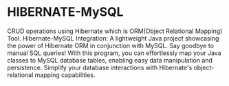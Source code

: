 # HIBERNATE-MySQL
CRUD operations using Hibernate which is ORM(Object Relational Mapping) Tool.
Hibernate-MySQL Integration: A lightweight Java project showcasing the power of Hibernate ORM in conjunction with MySQL. Say goodbye to manual SQL queries! With this program, you can effortlessly map your Java classes to MySQL database tables, enabling easy data manipulation and persistence. Simplify your database interactions with Hibernate's object-relational mapping capabilities.
